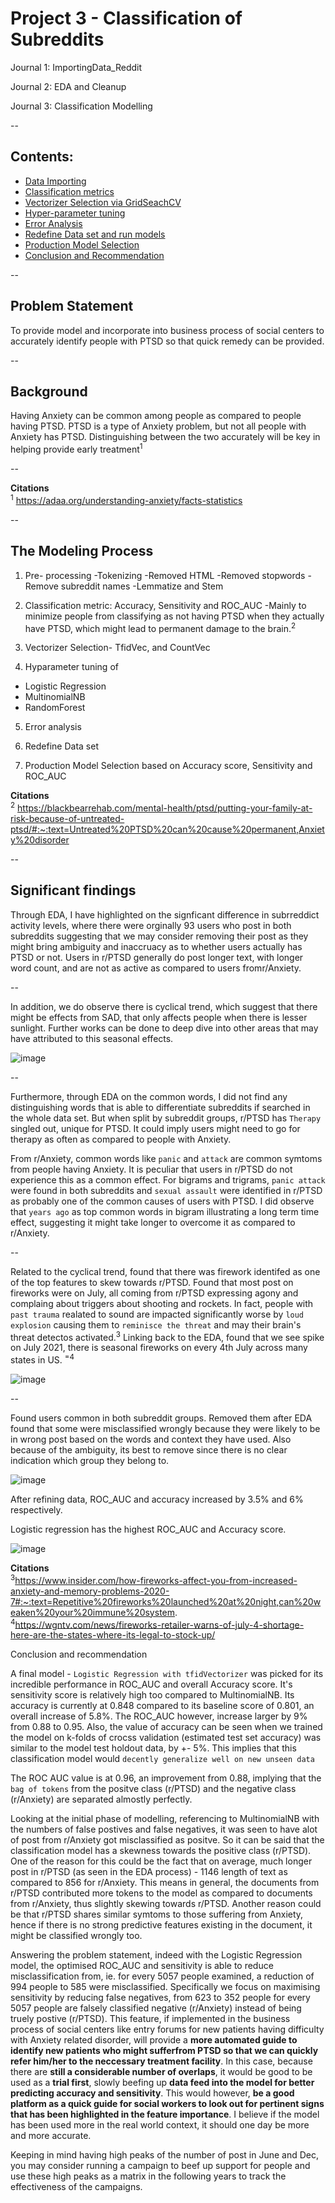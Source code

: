 # Project 3 - Classification of Subreddits

Journal 1: ImportingData_Reddit

Journal 2: EDA and Cleanup

Journal 3: Classification Modelling

--

## Contents:
- [Data Importing](#Data-Importing)
- [Classification metrics](#Classification-metrics)
- [Vectorizer Selection via GridSeachCV](#Vectorizer-Selection-via-GridSeachCV)
- [Hyper-parameter tuning](#Hyper-parameter-tuning)
- [Error Analysis](#Error-Analysis)
- [Redefine Data set and run models](#Redefine-Data-set-and-run-models)
- [Production Model Selection](#Production-Model-Selection)
- [Conclusion and Recommendation](#Conclusion-and-Recommendation)

--

## Problem Statement
To provide model and incorporate into business process of social centers to accurately identify people with PTSD so that quick remedy can be provided.   

--

## Background 
Having Anxiety can be common among people as compared to people having PTSD. PTSD is a type of Anxiety problem, but not all people with Anxiety has PTSD. 
Distinguishing between the two accurately will be key in helping provide early treatment<sup>1</sup>  

--

**Citations**
<br>
<sup>1</sup> https://adaa.org/understanding-anxiety/facts-statistics

--

## The Modeling Process

1. Pre- processing
-Tokenizing
-Removed HTML
-Removed stopwords
-Remove subreddit names
-Lemmatize and Stem

2. Classification metric: Accuracy, Sensitivity and ROC_AUC
-Mainly to minimize people from classifying as not having PTSD when they actually have PTSD, which might lead to permanent damage to the brain.<sup>2</sup> 

3. Vectorizer Selection- TfidVec, and CountVec

4. Hyparameter tuning of 
- Logistic Regression
- MultinomialNB
- RandomForest

5. Error analysis 

6. Redefine Data set

7. Production Model Selection based on Accuracy score, Sensitivity and ROC_AUC



**Citations**
<br>
<sup>2</sup> https://blackbearrehab.com/mental-health/ptsd/putting-your-family-at-risk-because-of-untreated-ptsd/#:~:text=Untreated%20PTSD%20can%20cause%20permanent,Anxiety%20disorder

--

## Significant findings

Through EDA, I have highlighted on the signficant difference in subrreddict activity levels, where there were orginally 93 users who post in both subreddits suggesting that we may consider removing their post as they might bring ambiguity and inaccruacy as to whether users actually has PTSD or not. Users in r/PTSD generally do post longer text, with longer word count, and are not as active as compared to users fromr/Anxiety.


--


In addition, we do observe there is cyclical trend, which suggest that there might be effects from SAD, that only affects people when there is lesser sunlight. Further works can be done to deep dive into other areas that may have attributed to this seasonal effects.  

![image](https://user-images.githubusercontent.com/98629542/161173397-956a4cf8-1dde-47e0-8d60-a08c526f592b.png)

--



Furthermore, through EDA on the common words, I did not find any distinguishing words that is able to differentiate subreddits if searched in the whole data set. But when split by subreddit groups, r/PTSD has `Therapy` singled out, unique for PTSD. It could imply users might need to go for therapy as often as compared to people with Anxiety.


From r/Anxiety, common words like `panic` and `attack` are common symtoms from people having Anxiety. It is peculiar that users in r/PTSD do not experience this as a common effect. For bigrams and trigrams, `panic attack` were found in both subreddits and `sexual assault` were identified in r/PTSD as probably one of the common causes of users with PTSD. I did observe that `years ago` as top common words in bigram illustrating a long term time effect, suggesting it might take longer to overcome it as compared to r/Anxiety. 


--


Related to the cyclical trend, found that there was firework identifed as one of the top features to skew towards r/PTSD. Found that most post on fireworks were on July, all coming from r/PTSD expressing agony and complaing about triggers about shooting and rockets. In fact, people with `past trauma` realated to sound are impacted significantly worse by `loud explosion` causing them to `reminisce the threat` and may their brain's threat detectos activated.<sup>3</sup>
Linking back to the EDA, found that we see spike on July 2021, there is seasonal fireworks on every 4th July across many states in US. <sup>=4</sup>

![image](https://user-images.githubusercontent.com/98629542/161173353-49ed4f2e-9ae0-4fed-8130-38e7a1fb3610.png)


--


Found users common in both subreddit groups. Removed them after EDA found that some were misclassified wrongly because they were likely to be in wrong post based on the words and context they have used. Also because of the ambiguity, its best to remove since there is no clear indication which group they belong to.

![image](https://user-images.githubusercontent.com/98629542/161172631-6c1426a6-e408-4eec-8cc8-6716141bc802.png)


After refining data, ROC_AUC and accuracy increased by 3.5% and 6% respectively.

Logistic regression has the highest ROC_AUC and Accuracy score. 

![image](https://user-images.githubusercontent.com/98629542/161172653-ccb20343-649f-4600-9ec8-6ffc81b0a4ab.png)

**Citations**
<br>
<sup>3</sup>https://www.insider.com/how-fireworks-affect-you-from-increased-anxiety-and-memory-problems-2020-7#:~:text=Repetitive%20fireworks%20launched%20at%20night,can%20weaken%20your%20immune%20system.
<br>
<sup>4</sup>https://wgntv.com/news/fireworks-retailer-warns-of-july-4-shortage-here-are-the-states-where-its-legal-to-stock-up/


Conclusion and recommendation

A final model - `Logistic Regression with tfidVectorizer` was picked for its incredible performance in ROC_AUC and overall Accuracy score. It's sensitivity score is relatively high too compared to MultinomialNB. Its accuracy is currently at 0.848 compared to its baseline score of 0.801, an overall increase of 5.8%.  The ROC_AUC however, increase larger by 9% from 0.88 to 0.95. Also, the value of accuracy can be seen when we trained the model on k-folds of crocss validation (estimated test set accuracy) was similar to the model test holdout data, by +- 5%. This implies that this classification model would `decently generalize well on new unseen data`

The ROC AUC value is at 0.96, an improvement from 0.88, implying that the `bag of tokens` from the positve class (r/PTSD) and the negative class (r/Anxiety) are separated almostly perfectly. 

Looking at the initial phase of modelling, referencing to MultinomialNB with the numbers of false postives and false negatives, it was seen to have alot of post from r/Anxiety got misclassified as positve. So it can be said that the classification model has a skewness towards the positive class (r/PTSD). One of the reason for this could be the fact that on average, much longer post in r/PTSD (as seen in the EDA process) - 1146 length of text as compared to 856 for r/Anxiety. This means in general, the documents from r/PTSD contributed more tokens to the model as compared to documents from r/Anxiety, thus slightly skewing towards r/PTSD. Another reason could be that r/PTSD shares similar symtoms to those suffering from Anxiety, hence if there is no strong predictive features existing in the document, it might be classified wrongly too. 

Answering the problem statement, indeed with the Logistic Regression model, the optimised ROC_AUC and sensitivity is able to reduce misclassification from, ie. for every 5057 people examined, a reduction of 994 people to 585 were misclassified. Specifically we focus on maximising sensitivity by reducing false negatives, from 623 to 352 people for every 5057 people are falsely classified negative (r/Anxiety) instead of being truely postive (r/PTSD). This feature, if implemented in the business process of social centers like entry forums for new patients having difficulty with Anxiety related disorder, will provide a **more automated guide to identify new patients who might sufferfrom PTSD so that we can quickly refer him/her to the neccessary treatment facility**. In this case, because there are **still a considerable number of overlaps**, it would be good to be used as a **trial first**, slowly beefing up **data feed into the model for better predicting accuracy and sensitivity**. This would however, **be a good platform as a quick guide for social workers to look out for pertinent signs that has been highlighted in the feature importance**. I believe if the model has been used more in the real world context, it should one day be more and more accurate. 

Keeping in mind having high peaks of the number of post in June and Dec, you may consider running a campaign to beef up support for people and use these high peaks as a matrix in the following years to track the effectiveness of the campaigns.

